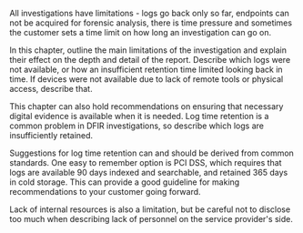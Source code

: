 All investigations have limitations - logs go back only so far, endpoints can not be acquired for forensic analysis, there is time pressure and sometimes the customer sets a time limit on how long an investigation can go on.

In this chapter, outline the main limitations of the investigation and explain their effect on the depth and detail of the report. Describe which logs were not available, or how an insufficient retention time limited looking back in time. If devices were not available due to lack of remote tools or physical access, describe that.

This chapter can also hold recommendations on ensuring that necessary digital evidence is available when it is needed. Log time retention is a common problem in DFIR investigations, so describe which logs are insufficiently retained.

Suggestions for log time retention can and should be derived from common standards. One easy to remember option is PCI DSS, which requires that logs are available 90 days indexed and searchable, and retained 365 days in cold storage. This can provide a good guideline for making recommendations to your customer going forward.

Lack of internal resources is also a limitation, but be careful not to disclose too much when describing lack of personnel on the service provider's side.